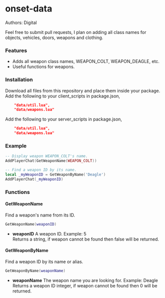 # onset-data
Authors: Digital

Feel free to submit pull requests, I plan on adding all class names for objects, vehicles, doors, weapons and clothing.

### Features
* Adds all weapon class names, WEAPON_COLT, WEAPON_DEAGLE, etc.
* Useful functions for weapons.

### Installation
Download all files from this repository and place them inside your package.
Add the following to your client_scripts in package.json,
```json
    "data/util.lua",
    "data/weapons.lua"
```
Add the following to your server_scripts in package.json,
```json
    "data/util.lua",
    "data/weapons.lua"
```

### Example
```lua
-- Display weapon WEAPON_COLT's name.
AddPlayerChat(GetWeaponName(WEAPON_COLT))

-- Find a weapon ID by its name.
local _myWeaponID = GetWeaponByName('Deagle')
AddPlayerChat(_myWeaponID)
```

### Functions
#### GetWeaponName
Find a weapon's name from its ID.
```lua
GetWeaponName(weaponID)
```
* **weaponID** A weapon ID. Example: 5
<br />Returns a string, if weapon cannot be found then false will be returned.

#### GetWeaponByName
Find a weapon ID by its name or alias.
```lua
GetWeaponByName(weaponName)
```
* **weaponName** The weapon name you are looking for. Example: Deagle
<br />Returns a weapon ID integer, if weapon cannot be found then 0 will be returned.
